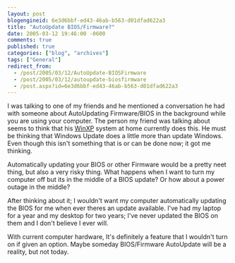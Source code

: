 ```yaml
---
layout: post
blogengineid: 6e3d6bbf-ed43-46ab-b563-d01dfad622a3
title: "AutoUpdate BIOS/Firmware?"
date: 2005-03-12 19:46:00 -0600
comments: true
published: true
categories: ["blog", "archives"]
tags: ["General"]
redirect_from: 
  - /post/2005/03/12/AutoUpdate-BIOSFirmware
  - /post/2005/03/12/autoupdate-biosfirmware
  - /post.aspx?id=6e3d6bbf-ed43-46ab-b563-d01dfad622a3
---
```

<!-- more -->
<P>I was talking to one of my friends and he mentioned a conversation he had with someone about AutoUpdating Firmware/BIOS in the background while you are using your computer. The person my friend was talking about seems to think that his <a title="WinXP" href="http://www.microsoft.com/windowsxp/default.mspx" target="_blank">WinXP</a>&nbsp;system at home currently does this. He must be thinking that Windows Update does a little more than update Windows. Even though this isn't something that is or can be done now; it got me thinking.</P>
<P>Automatically updating your BIOS or other Firmware would be a pretty neet thing, but also a very risky thing. What happens when I want to turn my computer off but its in the middle of a BIOS update? Or how about a power outage in the middle?</P>
<P>After thinking about it; I wouldn't want my computer automatically updating the BIOS for me when ever theres an update available. I've had my laptop for a year and my desktop for two years; I've never updated the BIOS on them and I don't believe I ever will.</P>
<P>With current computer hardware, It's definitely a feature that I wouldn't turn on if given an option. Maybe someday BIOS/Firmware AutoUpdate will be a reality, but not today.</P>

